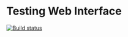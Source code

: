 # Testing Web Interface 

[![Build status](https://ci.appveyor.com/api/projects/status/wk0aq1yu4yk6e5p9/branch/main?svg=true)](https://ci.appveyor.com/project/Ilya-Maidanov/testing-web-interface/branch/main)
